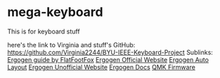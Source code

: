 # mega-keyboard
This is for keyboard stuff

here's the link to Virginia and stuff's GitHub:
https://github.com/Virginia2244/BYU-IEEE-Keyboard-Project
Sublinks:
[Ergogen guide by FlatFootFox](https://flatfootfox.com/ergogen-introduction/)
[Ergogen Official Website](https://ergogen.xyz/)
[Ergogen Auto Layout](https://pashutk.com/ergopad/)
[Ergogen Unofficial Website](https://ergogen.cache.works/)
[Ergogen Docs](https://docs.ergogen.xyz/)
[QMK Firmware](https://qmk.fm/)
